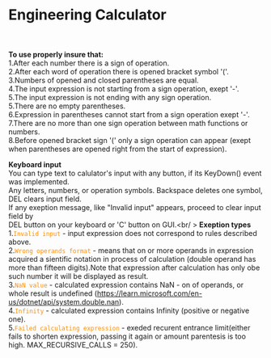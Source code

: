 # <b>Engineering Calculator</b><br /><br />
<strong>To use properly insure that:</strong><br />
1.After each number there is a sign of operation.<br />
2.After each word of operation there is opened bracket symbol '('.<br />
3.Numbers of opened and closed parentheses are equal.<br />
4.The input expression is not starting from a sign operation, exept '-'.<br />
5.The input expression is not ending with any sign operation.<br />
5.There are no empty parentheses.<br />
6.Expression in parentheses cannot start from a sign operation exept '-'.<br />
7.There are no more than one sign operation between math functions or numbers.<br />
8.Before opened bracket sign '(' only a sign operation can appear (exept when parentheses are opened right from the start of expression).<br />

<strong>Keyboard input</strong><br />
You can type text to calulator's input with any button, if its KeyDown() event was implemented.<br />
Any letters, numbers, or operation symbols. Backspace deletes one symbol, DEL clears input field.<br />
If any exeption message, like "Invalid input" appears, proceed to clear input field by<br />
DEL button on your keyboard or 'C' button on GUI.<br/ >
<strong>Exeption types</strong><br />
1.<code style="color : darkorange">Invalid input</code> - input expression does not correspond to rules described above.<br />
2.<code style="color : darkorange">Wrong operands format</code> - means that on or more operands in expression acquired a sientific notation in process of calculation (double operand has more than fifteen digits).Note that expression after calculation has only obe such number it will be displayed as result.<br />
3.<code style="color : darkorange">NaN value</code> - calculated expression contains NaN - on of operands, or whole result is undefined (https://learn.microsoft.com/en-us/dotnet/api/system.double.nan).<br />
4.<code style="color : darkorange">Infinity</code> - calculated expression contains Infinity (positive or negative one).<br />
5.<code style="color : darkorange">Failed calculating expression</code> - exeded recurent entrance limit(either fails to shorten expression, passing it again or amount parentesis is too high. MAX_RECURSIVE_CALLS = 250).<br />
